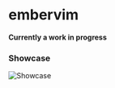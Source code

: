 # embervim

**Currently a work in progress**

### Showcase

![Showcase](./assets/showcase/preview.gif)
